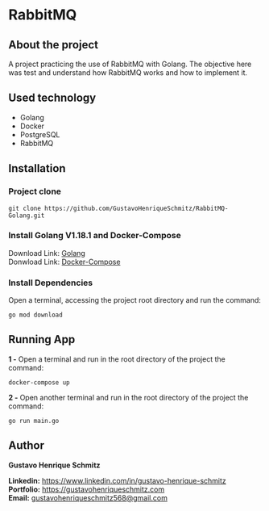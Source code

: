 # RabbitMQ

## About the project
A project practicing the use of RabbitMQ with Golang. The objective here was test and understand how RabbitMQ works and how to implement it.

## Used technology
- Golang
- Docker
- PostgreSQL
- RabbitMQ

## Installation

### Project clone

```
git clone https://github.com/GustavoHenriqueSchmitz/RabbitMQ-Golang.git
```

### Install Golang V1.18.1 and Docker-Compose
Download Link: [Golang](https://go.dev/dl/)  
Donwload Link: [Docker-Compose](https://docs.docker.com/compose/install/)

### Install Dependencies
Open a terminal, accessing the project root directory and run the command:
```
go mod download
```

## Running App
**1 -** Open a terminal and run in the root directory of the project the command:
```
docker-compose up
```  

**2 -** Open another terminal and run in the root directory of the project the command:
```
go run main.go
```

## Author
**Gustavo Henrique Schmitz**

**Linkedin:** https://www.linkedin.com/in/gustavo-henrique-schmitz  
**Portfolio:** https://gustavohenriqueschmitz.com  
**Email:** gustavohenriqueschmitz568@gmail.com  

